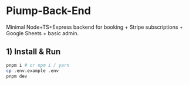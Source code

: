 # Piump-Back-End

Minimal Node+TS+Express backend for booking + Stripe subscriptions + Google
Sheets + basic admin.

## 1) Install & Run

```bash
pnpm i # or npm i / yarn
cp .env.example .env
pnpm dev
